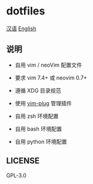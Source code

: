 #  **dotfiles**

[汉语](https://github.com/CuitGGyy/dotfiles)
[English](https://github.com/CuitGGyy/dotfiles/blob/master/README.en_US.md)


## 说明

- 自用 vim / neoVim 配置文件
- 要求 vim 7.4+ 或 neovim 0.7+
- 遵循 XDG 目录规范
- 使用 [vim-plug](https://github.com/junegunn/vim-plug) 管理插件

- 自用 zsh 环境配置
- 自用 bash 环境配置
- 自用 python 环境配置


## LICENSE

GPL-3.0
